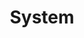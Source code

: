 ---
layout: default
title: System
description: "InGrid: Indexieren, Recherchieren, Visualisieren, Teilen"
sitemap: false
redirect_to:
  - ../index.html#systeminformationen
---